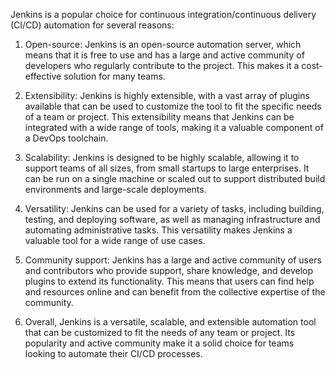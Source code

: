 Jenkins is a popular choice for continuous integration/continuous delivery (CI/CD) automation for several reasons:

1. Open-source: Jenkins is an open-source automation server, which means that it is free to use and has a large and active community of developers who regularly contribute to the project. This makes it a cost-effective solution for many teams.

2. Extensibility: Jenkins is highly extensible, with a vast array of plugins available that can be used to customize the tool to fit the specific needs of a team or project. This extensibility means that Jenkins can be integrated with a wide range of tools, making it a valuable component of a DevOps toolchain.

3. Scalability: Jenkins is designed to be highly scalable, allowing it to support teams of all sizes, from small startups to large enterprises. It can be run on a single machine or scaled out to support distributed build environments and large-scale deployments.

4. Versatility: Jenkins can be used for a variety of tasks, including building, testing, and deploying software, as well as managing infrastructure and automating administrative tasks. This versatility makes Jenkins a valuable tool for a wide range of use cases.

5. Community support: Jenkins has a large and active community of users and contributors who provide support, share knowledge, and develop plugins to extend its functionality. This means that users can find help and resources online and can benefit from the collective expertise of the community.

6. Overall, Jenkins is a versatile, scalable, and extensible automation tool that can be customized to fit the needs of any team or project. Its popularity and active community make it a solid choice for teams looking to automate their CI/CD processes.
